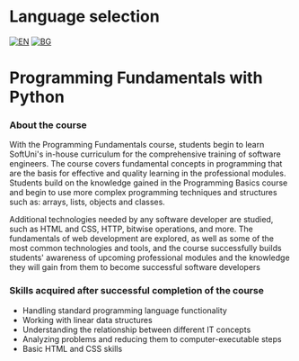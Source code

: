 # Language selection

[![EN](https://img.shields.io/badge/LANG-EN-blue.svg)](https://github.com/Ivan-Plamenov/MyCourses/blob/main/Python_Web_Developer/02_Programming_Fundamentals/README.md)
[![BG](https://img.shields.io/badge/LANG-BG-red.svg)](https://github.com/Ivan-Plamenov/MyCourses/blob/main/Python_Web_Developer/02_Programming_Fundamentals/README.bg.md)

# Programming Fundamentals with Python

### About the course

With the Programming Fundamentals course, students begin to learn SoftUni's in-house curriculum for the comprehensive training of software engineers. The course covers fundamental concepts in programming 
that are the basis for effective and quality learning in the professional modules. Students build on the knowledge gained in the Programming Basics course and begin to use more complex programming 
techniques and structures such as: arrays, lists, objects and classes.

Additional technologies needed by any software developer are studied, such as HTML and CSS, HTTP, bitwise operations, and more. The fundamentals of web development are explored, as well as some of the 
most common technologies and tools, and the course successfully builds students' awareness of upcoming professional modules and the knowledge they will gain from them to become successful software 
developers

### Skills acquired after successful completion of the course

- Handling standard programming language functionality
- Working with linear data structures
- Understanding the relationship between different IT concepts
- Analyzing problems and reducing them to computer-executable steps
- Basic HTML and CSS skills
